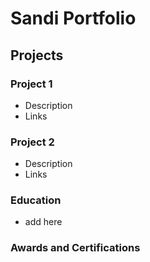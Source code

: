 # Sandi Portfolio 
## Projects
### Project 1
- Description
- Links

### Project 2
- Description
- Links

### Education 
- add here

### Awards and Certifications 
